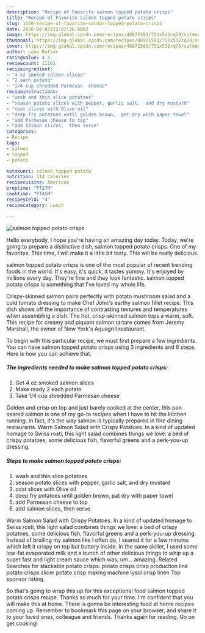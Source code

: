 ```yaml
---
description: "Recipe of Favorite salmon topped potato crisps"
title: "Recipe of Favorite salmon topped potato crisps"
slug: 1420-recipe-of-favorite-salmon-topped-potato-crisps
date: 2020-08-07T23:02:26.806Z
image: https://img-global.cpcdn.com/recipes/48971593/751x532cq70/salmon-topped-potato-crisps-recipe-main-photo.jpg
thumbnail: https://img-global.cpcdn.com/recipes/48971593/751x532cq70/salmon-topped-potato-crisps-recipe-main-photo.jpg
cover: https://img-global.cpcdn.com/recipes/48971593/751x532cq70/salmon-topped-potato-crisps-recipe-main-photo.jpg
author: Leon Butler
ratingvalue: 4.5
reviewcount: 11101
recipeingredient:
- "4 oz smoked salmon slices"
- "2 each potato"
- "1/4 cup shredded Parmesan  cheese"
recipeinstructions:
- "wash and thin slice potatoes"
- "season potato slices with pepper, garlic salt,  and dry mustard"
- "coat slices with Olive oil"
- "deep fry potatoes until golden brown,  pat dry with paper towel"
- "add Parmesan cheese to top"
- "add salmon slices,  then serve"
categories:
- Recipe
tags:
- salmon
- topped
- potato

katakunci: salmon topped potato 
nutrition: 114 calories
recipecuisine: American
preptime: "PT27M"
cooktime: "PT45M"
recipeyield: "4"
recipecategory: Lunch

---
```



![salmon topped potato crisps](https://img-global.cpcdn.com/recipes/48971593/751x532cq70/salmon-topped-potato-crisps-recipe-main-photo.jpg)

Hello everybody, I hope you're having an amazing day today. Today, we're going to prepare a distinctive dish, salmon topped potato crisps. One of my favorites. This time, I will make it a little bit tasty. This will be really delicious.

salmon topped potato crisps is one of the most popular of recent trending foods in the world. It's easy, it's quick, it tastes yummy. It's enjoyed by millions every day. They're fine and they look fantastic. salmon topped potato crisps is something that I've loved my whole life.

Crispy-skinned salmon pairs perfectly with potato mushroom salad and a cold tomato dressing to make Chef John&#39;s earthy salmon fillet recipe. This dish shows off the importance of contrasting textures and temperatures when assembling a dish. The hot, crisp-skinned salmon tops a warm, soft. This recipe for creamy and piquant salmon tartare comes from Jeremy Marshall, the owner of New York&#39;s Aquagrill restaurant.


To begin with this particular recipe, we must first prepare a few ingredients. You can have salmon topped potato crisps using 3 ingredients and 6 steps. Here is how you can achieve that.

<!--inarticleads1-->

##### The ingredients needed to make salmon topped potato crisps:

1. Get 4 oz smoked salmon slices
1. Make ready 2 each potato
1. Take 1/4 cup shredded Parmesan  cheese


Golden and crisp on top and just barely cooked at the center, this pan seared salmon is one of my go-to recipes when I have to hit the kitchen running. In fact, it&#39;s the way salmon is typically prepared in fine dining restaurants. Warm Salmon Salad with Crispy Potatoes. In a kind of updated homage to Swiss rosti, this light salad combines things we love: a bed of crispy potatoes, some delicious fish, flavorful greens and a perk-you-up dressing. 

<!--inarticleads2-->

##### Steps to make salmon topped potato crisps:

1. wash and thin slice potatoes
1. season potato slices with pepper, garlic salt,  and dry mustard
1. coat slices with Olive oil
1. deep fry potatoes until golden brown,  pat dry with paper towel
1. add Parmesan cheese to top
1. add salmon slices,  then serve


Warm Salmon Salad with Crispy Potatoes. In a kind of updated homage to Swiss rosti, this light salad combines things we love: a bed of crispy potatoes, some delicious fish, flavorful greens and a perk-you-up dressing. Instead of broiling my salmon like I often do, I seared it for a few minutes which left it crispy on top but buttery inside. In the same skillet, I used some low-fat evaporated milk and a bunch of other delicious things to whip up a super fast and light cream sauce which was, um… amazing. Related Searches for stackable potato crisps: potato crisps crisp production line potato crisps slicer potato crisp making machine lysol crisp linen Top sponsor listing. 

So that's going to wrap this up for this exceptional food salmon topped potato crisps recipe. Thanks so much for your time. I'm confident that you will make this at home. There is gonna be interesting food at home recipes coming up. Remember to bookmark this page on your browser, and share it to your loved ones, colleague and friends. Thanks again for reading. Go on get cooking!
